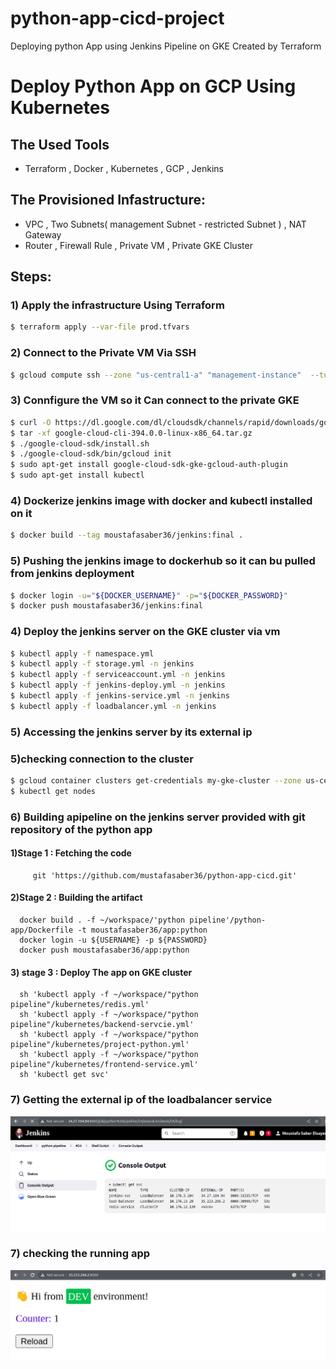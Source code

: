 # python-app-cicd-project
Deploying python App using Jenkins Pipeline on GKE Created by Terraform
# Deploy Python App on GCP Using Kubernetes
## The Used Tools
 - Terraform , Docker , Kubernetes , GCP , Jenkins

## The Provisioned Infastructure: 

- VPC  , Two Subnets( management Subnet - restricted Subnet ) , NAT Gateway 
- Router , Firewall Rule , Private VM , Private GKE Cluster 

## Steps:
### 1) Apply the infrastructure Using Terraform 
```bash
$ terraform apply --var-file prod.tfvars
```

### 2) Connect to the Private VM Via SSH
```bash
$ gcloud compute ssh --zone "us-central1-a" "management-instance"  --tunnel-through-iap --project "moustafa-saber-project"
```
### 3) Connfigure the VM so it Can connect to the private GKE
```bash
$ curl -O https://dl.google.com/dl/cloudsdk/channels/rapid/downloads/google-cloud-cli-394.0.0-linux-x86_64.tar.gz
$ tar -xf google-cloud-cli-394.0.0-linux-x86_64.tar.gz
$ ./google-cloud-sdk/install.sh
$ ./google-cloud-sdk/bin/gcloud init
$ sudo apt-get install google-cloud-sdk-gke-gcloud-auth-plugin
$ sudo apt-get install kubectl
```
### 4) Dockerize jenkins image with docker and kubectl installed on it 
```bash
$ docker build --tag moustafasaber36/jenkins:final . 
```
### 5) Pushing the jenkins image to dockerhub so it can bu pulled from jenkins deployment
```bash 
$ docker login -u="${DOCKER_USERNAME}" -p="${DOCKER_PASSWORD}"
$ docker push moustafasaber36/jenkins:final 

```
### 4) Deploy the jenkins server on the GKE cluster via vm
```bash
$ kubectl apply -f namespace.yml
$ kubectl apply -f storage.yml -n jenkins
$ kubectl apply -f serviceaccount.yml -n jenkins
$ kubectl apply -f jenkins-deploy.yml -n jenkins
$ kubectl apply -f jenkins-service.yml -n jenkins
$ kubectl apply -f loadbalancer.yml -n jenkins
```
### 5) Accessing the jenkins server by its external ip 
### 5)checking  connection to the cluster
```bash
$ gcloud container clusters get-credentials my-gke-cluster --zone us-central1-a --project moustafa-saber-project
$ kubectl get nodes 
```
### 6) Building apipeline on the jenkins server provided with git repository of the python app

#### 1)Stage 1 : Fetching the code 
```
	 git 'https://github.com/mustafasaber36/python-app-cicd.git'

```
#### 2)Stage 2 : Building the artifact
```
  docker build . -f ~/workspace/'python pipeline'/python-app/Dockerfile -t moustafasaber36/app:python
  docker login -u ${USERNAME} -p ${PASSWORD}
  docker push moustafasaber36/app:python
```
#### 3) stage 3 : Deploy The app on GKE cluster
```
  sh 'kubectl apply -f ~/workspace/"python pipeline"/kubernetes/redis.yml'
  sh 'kubectl apply -f ~/workspace/"python pipeline"/kubernetes/backend-servcie.yml' 
  sh 'kubectl apply -f ~/workspace/"python pipeline"/kubernetes/project-python.yml'
  sh 'kubectl apply -f ~/workspace/"python pipeline"/kubernetes/frontend-service.yml'
  sh 'kubectl get svc'
```
### 7) Getting the external ip of the loadbalancer service 

![image](./service.png)

### 7) checking the running app 
![image](./accessingapp.png)
